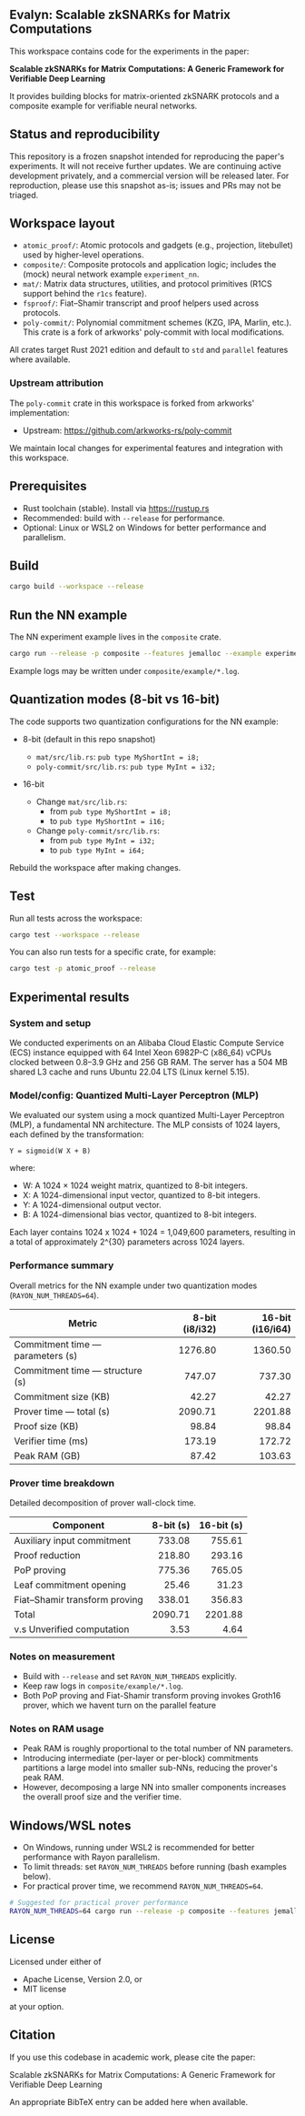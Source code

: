 ## Evalyn: Scalable zkSNARKs for Matrix Computations

This workspace contains code for the experiments in the paper:

**Scalable zkSNARKs for Matrix Computations: A Generic Framework for Verifiable Deep Learning**

It provides building blocks for matrix-oriented zkSNARK protocols and a composite example for verifiable neural networks.

## Status and reproducibility

This repository is a frozen snapshot intended for reproducing the paper's experiments. It will not receive further updates. We are continuing active development privately, and a commercial version will be released later. For reproduction, please use this snapshot as-is; issues and PRs may not be triaged.

## Workspace layout

- `atomic_proof/`: Atomic protocols and gadgets (e.g., projection, litebullet) used by higher-level operations.
- `composite/`: Composite protocols and application logic; includes the (mock) neural network example `experiment_nn`.
- `mat/`: Matrix data structures, utilities, and protocol primitives (R1CS support behind the `r1cs` feature).
- `fsproof/`: Fiat–Shamir transcript and proof helpers used across protocols.
- `poly-commit/`: Polynomial commitment schemes (KZG, IPA, Marlin, etc.). This crate is a fork of arkworks' poly-commit with local modifications.

All crates target Rust 2021 edition and default to `std` and `parallel` features where available.

### Upstream attribution

The `poly-commit` crate in this workspace is forked from arkworks' implementation:

- Upstream: https://github.com/arkworks-rs/poly-commit

We maintain local changes for experimental features and integration with this workspace.

## Prerequisites

- Rust toolchain (stable). Install via https://rustup.rs
- Recommended: build with `--release` for performance.
- Optional: Linux or WSL2 on Windows for better performance and parallelism.

## Build

```bash
cargo build --workspace --release
```

## Run the NN example

The NN experiment example lives in the `composite` crate.

```bash
cargo run --release -p composite --features jemalloc --example experiment_nn
```

Example logs may be written under `composite/example/*.log`.

## Quantization modes (8-bit vs 16-bit)

The code supports two quantization configurations for the NN example:

- 8-bit (default in this repo snapshot)
	- `mat/src/lib.rs`: `pub type MyShortInt = i8;`
	- `poly-commit/src/lib.rs`: `pub type MyInt = i32;`

- 16-bit
	- Change `mat/src/lib.rs`:
		- from `pub type MyShortInt = i8;`
		- to   `pub type MyShortInt = i16;`
	- Change `poly-commit/src/lib.rs`:
		- from `pub type MyInt = i32;`
		- to   `pub type MyInt = i64;`

Rebuild the workspace after making changes.

## Test

Run all tests across the workspace:

```bash
cargo test --workspace --release
```

You can also run tests for a specific crate, for example:

```bash
cargo test -p atomic_proof --release
```

## Experimental results

### System and setup

We conducted experiments on an Alibaba Cloud Elastic Compute Service (ECS) instance equipped with 64 Intel Xeon 6982P-C (x86_64) vCPUs clocked between 0.8–3.9 GHz and 256 GB RAM. The server has a 504 MB shared L3 cache and runs Ubuntu 22.04 LTS (Linux kernel 5.15).

### Model/config: Quantized Multi-Layer Perceptron (MLP)

We evaluated our system using a mock quantized Multi-Layer Perceptron (MLP), a fundamental NN architecture.
The MLP consists of 1024 layers, each defined by the transformation:

	Y = sigmoid(W X + B)

where:
- W: A 1024 × 1024 weight matrix, quantized to 8-bit integers.
- X: A 1024-dimensional input vector, quantized to 8-bit integers.
- Y: A 1024-dimensional output vector.
- B: A 1024-dimensional bias vector, quantized to 8-bit integers.

Each layer contains 1024 x 1024 + 1024 = 1,049,600 parameters, resulting in a total of approximately 2^{30} parameters across 1024 layers.

### Performance summary

Overall metrics for the NN example under two quantization modes (`RAYON_NUM_THREADS=64`).

| Metric                               | 8-bit (i8/i32) | 16-bit (i16/i64) |
|--------------------------------------|----------------:|-----------------:|
| Commitment time — parameters (s)     | 1276.80         | 1360.50          |
| Commitment time — structure (s)      | 747.07          | 737.30           |
| Commitment size (KB)                 | 42.27           | 42.27            |
| Prover time — total (s)              | 2090.71         | 2201.88          |
| Proof size (KB)                      | 98.84           | 98.84            |
| Verifier time (ms)                   | 173.19          | 172.72           |
| Peak RAM (GB)                        | 87.42           | 103.63           |

### Prover time breakdown

Detailed decomposition of prover wall-clock time.

| Component                           | 8-bit (s) | 16-bit (s) |
|-------------------------------------|----------:|-----------:|
| Auxiliary input commitment          | 733.08    | 755.61     |
| Proof reduction                     | 218.80    | 293.16     |
| PoP proving                         | 775.36    | 765.05     |
| Leaf commitment opening             | 25.46     | 31.23      |
| Fiat–Shamir transform proving       | 338.01    | 356.83     |
| Total                               | 2090.71   | 2201.88    |
| v.s Unverified computation          | 3.53      | 4.64       |

### Notes on measurement

- Build with `--release` and set `RAYON_NUM_THREADS` explicitly.
- Keep raw logs in `composite/example/*.log`.
- Both PoP proving and Fiat-Shamir transform proving invokes Groth16 prover, which we havent turn on the parallel feature  

### Notes on RAM usage

- Peak RAM is roughly proportional to the total number of NN parameters.
- Introducing intermediate (per-layer or per-block) commitments partitions a large model into smaller sub-NNs, reducing the prover's peak RAM.
- However, decomposing a large NN into smaller components increases the overall proof size and the verifier time.

## Windows/WSL notes

- On Windows, running under WSL2 is recommended for better performance with Rayon parallelism.
- To limit threads: set `RAYON_NUM_THREADS` before running (bash examples below).
- For practical prover time, we recommend `RAYON_NUM_THREADS=64`.

```bash
# Suggested for practical prover performance
RAYON_NUM_THREADS=64 cargo run --release -p composite --features jemalloc --example experiment_nn
```

## License

Licensed under either of

- Apache License, Version 2.0, or
- MIT license

at your option.

## Citation

If you use this codebase in academic work, please cite the paper:

Scalable zkSNARKs for Matrix Computations: A Generic Framework for Verifiable Deep Learning

An appropriate BibTeX entry can be added here when available.